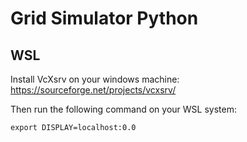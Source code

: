 # Grid Simulator Python

## WSL
Install VcXsrv on your windows machine:
https://sourceforge.net/projects/vcxsrv/

Then run the following command on your WSL system:

```
export DISPLAY=localhost:0.0
```